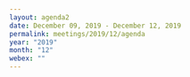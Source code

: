 ```yaml
---
layout: agenda2
date: December 09, 2019 - December 12, 2019
permalink: meetings/2019/12/agenda
year: "2019"
month: "12"
webex: ""
---
```


